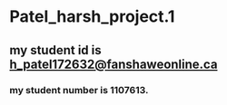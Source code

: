 # Patel_harsh_project.1
## my student id is h_patel172632@fanshaweonline.ca
### my student number is 1107613.
